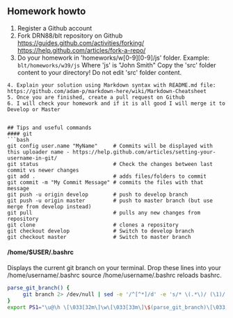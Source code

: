 ## Homework howto

1. Register a Github account
2. Fork DRN88/blt repository on Github  
https://guides.github.com/activities/forking/  
https://help.github.com/articles/fork-a-repo/  
3. Do your homework in 'homeworks/w[0-9][0-9]/js' folder. Example:
```blt/homeworks/w39/js``` Where 'js' is "John Smith"
Copy the 'src' folder content to your directory! Do not edit 'src' folder content.
```
4. Explain your solution using Markdown syntax with README.md file:   https://github.com/adam-p/markdown-here/wiki/Markdown-Cheatsheet
5. Once you are finished, create a pull request on Github
6. I will check your homework and if it is all good I will merge it to Develop or Master


## Tips and useful commands
#### git
```bash
git config user.name "MyName"     # Commits will be displayed with this uploader name - https://help.github.com/articles/setting-your-username-in-git/
git status                        # Check the changes between last commit vs newer changes
git add .                         # adds files/folders to commit
git commit -m "My Commit Message" # commits the files with that message
git push -u origin develop        # push to develop branch
git push -u origin master         # push to master branch (but use merge from develop instead)
git pull                          # pulls any new changes from repository
git clone                         # clones a repository
git checkout develop              # Switch to develop branch
git checkout master               # Switch to master branch
```
#### /home/$USER/.bashrc
Displays the current git branch on your terminal. Drop these lines into your /home/username/.bashrc
source /home/username/.bashrc reloads bashrc.
```bash
parse_git_branch() {
     git branch 2> /dev/null | sed -e '/^[^*]/d' -e 's/* \(.*\)/ (\1)/'
}
export PS1="\u@\h \[\033[32m\]\w\[\033[33m\]\$(parse_git_branch)\[\033[00m\] $ "
```
